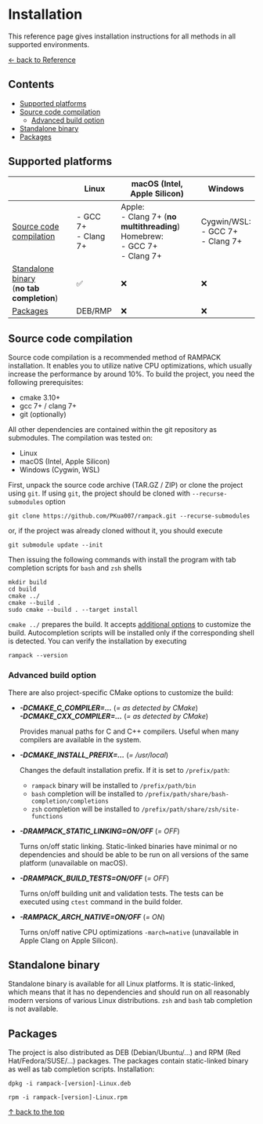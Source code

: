 # Installation

This reference page gives installation instructions for all methods in all supported environments.

[&larr; back to Reference](reference.md)


## Contents

* [Supported platforms](#supported-platforms)
* [Source code compilation](#source-code-compilation)
  * [Advanced build option](#advanced-build-option)
* [Standalone binary](#standalone-binary)
* [Packages](#packages)


## Supported platforms

|                                                                      | Linux                   | macOS (Intel, Apple Silicon)                                                            | Windows                                  |
|----------------------------------------------------------------------|-------------------------|-----------------------------------------------------------------------------------------|------------------------------------------|
| [Source code compilation](#source-code-compilation)                  | - GCC 7+<br/>- Clang 7+ | Apple:<br/>- Clang 7+ (**no multithreading**)<br/>Homebrew:<br/>- GCC 7+<br/>- Clang 7+ | Cygwin/WSL:<br/>- GCC 7+<br/>- Clang 7+  |
| [Standalone binary](#standalone-binary)<br />(**no tab completion**) | &#9989;                 | &#10060;                                                                                | &#10060;                                 |
| [Packages](#packages)                                                | DEB/RMP                 | &#10060;                                                                                | &#10060;                                 |


## Source code compilation

Source code compilation is a recommended method of RAMPACK installation. It enables you to utilize native CPU
optimizations, which usually increase the performance by around 10%. To build the project, you need the following
prerequisites:

- cmake 3.10+
- gcc 7+ / clang 7+
- git (optionally)

All other dependencies are contained within the git repository as submodules. The compilation was tested on:

- Linux
- macOS (Intel, Apple Silicon)
- Windows (Cygwin, WSL)

First, unpack the source code archive (TAR.GZ / ZIP) or clone the project using `git`. If using `git`, the project
should be cloned with `--recurse-submodules` option

```shell
git clone https://github.com/PKua007/rampack.git --recurse-submodules
```

or, if the project was already cloned without it, you should execute

```shell
git submodule update --init
```

Then issuing the following commands with install the program with tab completion scripts for `bash` and `zsh` shells

```shell
mkdir build
cd build
cmake ../
cmake --build .
sudo cmake --build . --target install
```

`cmake ../` prepares the build. It accepts [additional options](#advanced-build-option) to customize the build.
Autocompletion scripts will be installed only if the corresponding shell is detected. You can verify the installation by
executing

```shell
rampack --version
```


### Advanced build option
There are also project-specific CMake options to customize the build:

* ***-DCMAKE_C_COMPILER=...*** (*= as detected by CMake*)<br />
  ***-DCMAKE_CXX_COMPILER=...*** (*= as detected by CMake*)

  Provides manual paths for C and C++ compilers. Useful when many compilers are available in the system.

* ***-DCMAKE_INSTALL_PREFIX=...*** (*= /usr/local*)

  Changes the default installation prefix. If it is set to `/prefix/path`:
  * `rampack` binary will be installed to `/prefix/path/bin`
  * `bash` completion will be installed to `/prefix/path/share/bash-completion/completions`
  * `zsh` completion will be installed to `/prefix/path/share/zsh/site-functions`

* ***-DRAMPACK_STATIC_LINKING=ON/OFF*** (*= OFF*)

  Turns on/off static linking. Static-linked binaries have minimal or no dependencies and should be able to be run on
  all versions of the same platform (unavailable on macOS).

* ***-DRAMPACK_BUILD_TESTS=ON/OFF*** (*= OFF*)

  Turns on/off building unit and validation tests. The tests can be executed using `ctest` command in the build folder.

* ***-RAMPACK_ARCH_NATIVE=ON/OFF*** (*= ON*)

  Turns on/off native CPU optimizations `-march=native` (unavailable in Apple Clang on Apple Silicon).


## Standalone binary

Standalone binary is available for all Linux platforms. It is static-linked, which means that it has no dependencies and
should run on all reasonably modern versions of various Linux distributions. `zsh` and `bash` tab completion is not
available.


## Packages

The project is also distributed as DEB (Debian/Ubuntu/...) and RPM (Red Hat/Fedora/SUSE/...) packages. The packages
contain static-linked binary as well as tab completion scripts. Installation:

```shell
dpkg -i rampack-[version]-Linux.deb
```

```shell
rpm -i rampack-[version]-Linux.rpm
```


[&uarr; back to the top](#installation)